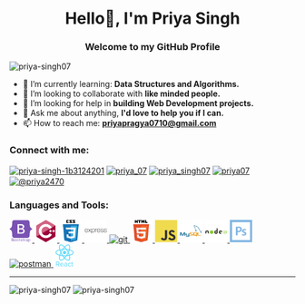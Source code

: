 <h1 align="center">Hello👋, I'm Priya Singh</h1>
<h3 align="center">Welcome to my GitHub Profile</h3>
<p align="left"> <img src="https://komarev.com/ghpvc/?username=priya-singh07&label=Profile%20views&color=0e75b6&style=flat" alt="priya-singh07" /> </p>

- 🌱 I’m currently learning: **Data Structures and Algorithms.**
- 👯 I’m looking to collaborate with **like minded people.**
- 🤝 I’m looking for help in **building Web Development projects.**
- 💬 Ask me about anything, **I'd love to help you if I can.**
- 📫 How to reach me: **priyapragya0710@gmail.com**
<h3 align="left">Connect with me:</h3>
<p align="left">
<a href="https://linkedin.com/in/priya-singh-1b3124201" target="_blank"><img align="center" src="https://raw.githubusercontent.com/rahuldkjain/github-profile-readme-generator/master/src/images/icons/Social/linked-in-alt.svg" alt="priya-singh-1b3124201" height="30" width="40" /></a>
<a href="https://leetcode.com/priya_07/" target="_blank"><img align="center" src="https://raw.githubusercontent.com/rahuldkjain/github-profile-readme-generator/master/src/images/icons/Social/facebook.svg" alt="priya_07" height="30" width="40" /></a>
<a href="https://www.codechef.com/users/priya_singh07" target="_blank"><img align="center" src="https://cdn.jsdelivr.net/npm/simple-icons@3.1.0/icons/codechef.svg" alt="priya_singh07" height="30" width="40" /></a>
<a href="https://www.hackerrank.com/_priya07" target="_blank"><img align="center" src="https://raw.githubusercontent.com/rahuldkjain/github-profile-readme-generator/master/src/images/icons/Social/hackerrank.svg" alt="priya07" height="30" width="40" /></a>
<a href="https://www.hackerearth.com/@priya2470" target="_blank"><img align="center" src="https://raw.githubusercontent.com/rahuldkjain/github-profile-readme-generator/master/src/images/icons/Social/hackerearth.svg" alt="@priya2470" height="30" width="40" /></a>
</p>
<h3 align="left">Languages and Tools:</h3>
<p align="left"> <a href="https://getbootstrap.com" target="_blank"> <img src="https://raw.githubusercontent.com/devicons/devicon/master/icons/bootstrap/bootstrap-plain-wordmark.svg" alt="bootstrap" width="40" height="40"/> </a> <a href="https://www.w3schools.com/cpp/" target="_blank"> <img src="https://raw.githubusercontent.com/devicons/devicon/master/icons/cplusplus/cplusplus-original.svg" alt="cplusplus" width="40" height="40"/> </a> <a href="https://www.w3schools.com/css/" target="_blank"> <img src="https://raw.githubusercontent.com/devicons/devicon/master/icons/css3/css3-original-wordmark.svg" alt="css3" width="40" height="40"/> </a> <a href="https://expressjs.com" target="_blank"> <img src="https://raw.githubusercontent.com/devicons/devicon/master/icons/express/express-original-wordmark.svg" alt="express" width="40" height="40"/> </a> <a href="https://git-scm.com/" target="_blank"> <img src="https://www.vectorlogo.zone/logos/git-scm/git-scm-icon.svg" alt="git" width="40" height="40"/> </a> <a href="https://www.w3.org/html/" target="_blank"> <img src="https://raw.githubusercontent.com/devicons/devicon/master/icons/html5/html5-original-wordmark.svg" alt="html5" width="40" height="40"/> </a> <a href="https://developer.mozilla.org/en-US/docs/Web/JavaScript" target="_blank"> <img src="https://raw.githubusercontent.com/devicons/devicon/master/icons/javascript/javascript-original.svg" alt="javascript" width="40" height="40"/> </a> <a href="https://www.mysql.com/" target="_blank"> <img src="https://raw.githubusercontent.com/devicons/devicon/master/icons/mysql/mysql-original-wordmark.svg" alt="mysql" width="40" height="40"/> </a> <a href="https://nodejs.org" target="_blank"> <img src="https://raw.githubusercontent.com/devicons/devicon/master/icons/nodejs/nodejs-original-wordmark.svg" alt="nodejs" width="40" height="40"/> </a> <a href="https://www.photoshop.com/en" target="_blank"> <img src="https://raw.githubusercontent.com/devicons/devicon/master/icons/photoshop/photoshop-line.svg" alt="photoshop" width="40" height="40"/> </a> <a href="https://postman.com" target="_blank"> <img src="https://www.vectorlogo.zone/logos/getpostman/getpostman-icon.svg" alt="postman" width="40" height="40"/> </a> <a href="https://reactjs.org/" target="_blank"> <img src="https://raw.githubusercontent.com/devicons/devicon/master/icons/react/react-original-wordmark.svg" alt="react" width="40" height="40"/> </a> </p>
<hr>
<p><img src="https://github-readme-stats.vercel.app/api?username=priya-singh07&show_icons=true&locale=en&title_color=ff3385&icon_color=ffff66&text_color=cceeff&bg_color=191919" alt="priya-singh07" />   <img src="https://github-readme-stats.vercel.app/api/top-langs?username=priya-singh07&show_icons=true&locale=en&layout=compact&title_color=ff3385&icon_color=ffff66&text_color=cceeff&bg_color=191919" alt="priya-singh07" /></p>

<!-- <p><img align="left" src="https://github-readme-stats.vercel.app/api/top-langs?username=priya-singh07&show_icons=true&locale=en&layout=compact&title_color=ff3385&icon_color=ffff66&text_color=cceeff&bg_color=191919" alt="priya-singh07" /></p>
<p>&nbsp;<img align="center" src="https://github-readme-stats.vercel.app/api?username=priya-singh07&show_icons=true&locale=en&title_color=ff3385&icon_color=ffff66&text_color=cceeff&bg_color=191919" alt="priya-singh07" /></p> -->


































<!-- ### Hey there, I'm Priya Singh



- 🌱 I’m currently learning Data Structures and Algorithms.
- 👯 I’m looking to collaborate with like minded people.
- 🤔 I’m looking for help in Competitive Programming.
- 💬 Ask me about anything, I'd love to help if I could.
- 📫 How to reach me: priyapragya0710@gmail.com -->
<!-- - 😄 Pronouns: ...
- ⚡ Fun fact:  -->
